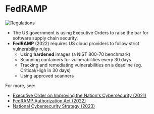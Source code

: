 # FedRAMP

![Regulations](https://i.imgur.com/fsvsN7L.jpeg)

- The US government is using Executive Orders to raise the bar for software supply chain security.
- **FedRAMP** (2022) requires US cloud providers to follow strict vulnerability rules.
  - Using **hardened** images (a NIST 800-70 benchmark)
  - Scanning containers for vulnerabilities every 30 days
  - Tracking and remediating vulnerabilities on a deadline (eg. Critical/High in 30 days)
  - Using approved scanners

For more, see:  
- [Executive Order on Improving the Nation's Cybersecurity (2021)](https://www.whitehouse.gov/briefing-room/presidential-actions/2021/05/12/executive-order-on-improving-the-nations-cybersecurity/)  
- [FedRAMP Authorization Act (2022)](https://www.congress.gov/bill/117th-congress/house-bill/7776/text)  
- [National Cybersecurity Strategy (2023)](https://www.whitehouse.gov/wp-content/uploads/2023/03/National-Cybersecurity-Strategy-2023.pdf)

